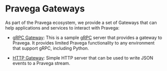<!--
Copyright Pravega Authors.

Licensed under the Apache License, Version 2.0 (the "License");
you may not use this file except in compliance with the License.
You may obtain a copy of the License at

    http://www.apache.org/licenses/LICENSE-2.0

Unless required by applicable law or agreed to in writing, software
distributed under the License is distributed on an "AS IS" BASIS,
WITHOUT WARRANTIES OR CONDITIONS OF ANY KIND, either express or implied.
See the License for the specific language governing permissions and
limitations under the License.
-->

# Pravega Gateways

As part of the Pravega ecosystem, we provide a set of Gateways that can help applications and services to
interact with Pravega:

- [gRPC Gateway](https://github.com/pravega/pravega-grpc-gateway): This is a sample [gRPC](https://grpc.io/) server 
that provides a gateway to Pravega. It provides limited Pravega functionality to any environment that support gRPC, 
including Python.

- [HTTP Gateway](https://github.com/pravega/pravega-ingest-gateway): Simple HTTP server that can be used to write 
JSON events to a Pravega stream.